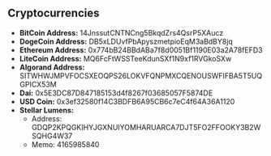 ## Cryptocurrencies

* **BitCoin Address:** 14JnssutCNTNCng5BkqdZrs4QsrP5XAucz
* **DogeCoin Address:** DB5xLDUvfPbApyszmetpioEqM3aBdBY8jq
* **Ethereum Address:** 0x774bB24BBdABa7f8d0051Bf1190E03a2A78fEFD3
* **LiteCoin Address:** MQ6FcFtWSSTeeKdunSXf1N9xf1RVGkoSXw
* **Algorand Address:** SITWHWJMPVFOCSXEOQPS26LOKVFQNPMXCQENOUSWFIFBA5T5UQGPICX53M
* **Dai:** 0x5E3DC87D847185153d4f8267f03685057F5874DE
* **USD Coin:** 0x3ef32580f14C3BDFB6A95CB6c7eC4f64A36A1120
* **Stellar Lumens:**
  * Address: GDQP2KPQGKIHYJGXNUIYOMHARUARCA7DJT5FO2FFOOKY3B2WSQHG4W37
  * Memo: 4165985840
